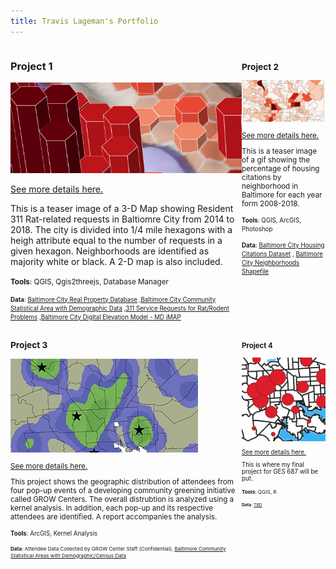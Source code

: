 ```yaml
---
title: Travis Lageman's Portfolio
---
```

<!--This is the first row of projects -->
<div style="display:table-row; width:100%; table-layout: fixed">
<div style="display: table-cell; width:370px; margin-right:3px" markdown="1">

### Project 1

![Proj1_Teaser](Project1/311RatTeaser_Lageman.png)

[See more details here.](https://tlageman.github.io/Project1/Lageman_Project1.html)

This is a teaser image of a 3-D Map showing Resident 311 Rat-related requests in Baltiomre City from 2014 to 2018. The city is divided into 1/4 mile hexagons with a heigh attribute equal to the number of requests in a given hexagon. Neighborhoods are identified as majority white or black. A 2-D map is also included.

<small>__Tools__: QGIS, Qgis2threejs, Database Manager

<small>__Data__:
[Baltimore City Real Property Database](https://gis-baltimore.opendata.arcgis.com/datasets/b41551f53345445fa05b554cd77b3732_0)
,[Baltimore City Community Statistical Area with Demographic Data](https://bniajfi.org/)
,[311 Service Requests for Rat/Rodent Problems](https://data.baltimorecity.gov/City-Services/311-Customer-Service-Requests/9agw-sxsr)
,[Baltimore City Digital Elevation Model - MD iMAP](https://imap.maryland.gov/Pages/lidar-dem-download-files.aspx)
</small>

</div>

<div style="display: table-cell; width:370px" markdown="1">

### Project 2

![Proj2_Teaser](Project2/HousingGif_teaser.png)

[See more details here.](https://tlageman.github.io/Project2/Project2_Lageman.html)

This is a teaser image of a gif showing the percentage of housing citations by neighborhood in Baltimore for each year form 2008-2018.

<small>__Tools__: QGIS, ArcGIS, Photoshop </small>

<small>__Data__:
[Baltimore City Housing Citations Dataset](https://data.baltimorecity.gov/Housing-Development/Housing-Citations/pugq-wdem)
, [Baltimore City Neighborhoods Shapefile](http://gis-baltimore.opendata.arcgis.com/datasets/neighborhoods) </small>

</div>
</div>
<!--This is the second row of projects -->
<div style="display:table-row; width:100%; table-layout: fixed">
<div style="display: table-cell; width:370px; margin-right:3px" markdown="1">

### Project 3

![Proj3_Teaser](Project3/GROW_teaser.png)

[See more details here.](https://tlageman.github.io/Project3/Project3_Lageman.html)

This project shows the geographic distribution of attendees from four pop-up events of a developing community greening initiative called GROW Centers. The overall distrubtion is analyzed using a kernel analysis. In addition, each pop-up and its respective attendees are identified. A report accompanies the analysis.

<small>__Tools__: ArcGIS, Kernel Analysis

<small>__Data__:
Attendee Data Collected by GROW Center Staff (Confidential), [Baltimore Community Statistical Areas  with Demographic/Census Data](https://bniajfi.org/community/Baltimore%20City/) </small>

</div>
<div style="display: table-cell; width:370px" markdown="1">

### Project 4

![Proj4_Teaser](Project4/p4_teaser.png)

[See more details here.](https://tlageman.github.io/Project4/FinalProject_Lageman.html)

This is where my final project for GES 687 will be put.

<small>__Tools__: QGIS, R

<small>__Data__:
[TBD](TBD.com) </small>

</div>
</div>

